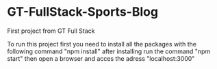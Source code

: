 # GT-FullStack-Sports-Blog
First project from GT Full Stack

To run this project first you need to install all the packages with the following command 
"npm install" after installing run the command "npm start" then open a browser and acces the adress "localhost:3000"